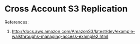 Cross Account S3 Replication
=======

References:
1. http://docs.aws.amazon.com/AmazonS3/latest/dev/example-walkthroughs-managing-access-example2.html


